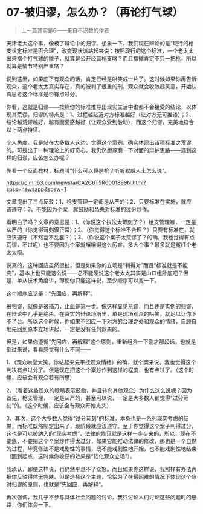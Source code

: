 # 07-被归谬，怎么办？（再论打气球）

> 上一篇其实是6——来自不识数的作者

天津老太这个事，像极了辩论中的归谬。想象一下，我们现在辩论的是“现行的枪支认定标准是否合理”，改变现状派站起来说：按照现行的这个标准，一个老太太出来摆个打气球的摊子，就算是公开经营枪支咯？而且摆摊肯定不只一把枪，所以就算是情节特别严重咯？

说到这里，如果底下有观众的话，肯定已经是哄笑成一片了。这时候如果你再告诉观众，这个老太太真实存在，真的被判了很重的刑，观众就会收敛起笑意，开始认真思考这个标准是否有点过分。

你看，这就是归谬——按照你的标准推导出现实生活中谁都不会接受的结论，以体现其荒谬。归谬的特点是：1、过程越贴近对方标准越好（让对方无可推诿）；2、结论越荒谬越好，越有画面感越好（让观众受到触动），而这个归谬，完美地符合以上两点特征。

个人角度，我是站在大多数人这边，觉得这个案例，确实体现出该项标准之荒谬的。可是出于一种理论上的好奇心，我仍然想琢磨一下对面的辩护思路——遇到这样的归谬，应该怎么办呢？

先看一个反面教材，标题叫“什么可以算是枪？听听权威人士怎么说”。

https://c.m.163.com/news/a/CA2C6T5R0001899N.html?spss=newsapp&spsw=1

文章提出了三点反驳：1、枪支管理一定都是从严的；2、只要标准在实施，就应该遵守；3、不能因为个案，就鼓励和怂恿对标准的过分炒作。

看明白了吗？文章的意思是：1、（你说这个执法太苛刻了？）枪支管理嘛，一定是从严的（你觉得苛刻很正常）；2、（你觉得这个标准不合理？）只要有标准在，就应该遵守（不然岂不乱套？）；3、（你说这个案子太荒谬了？的确，我也觉得有点荒谬，不过呢）也不要因为个案就嚷嚷得这么厉害，多大个事？最多就是冤枉个老太太呗。

说真的，这种回应虽然很扯，但是如果你的立场是“判得对”而且“标准就是不能变”，基本上也只能这么说——总不能硬说这个老太太其实是山口组卧底吧？但是，单从技术角度讲，即使你只能这样说，至少顺序可以变一下。

这个顺序应该是：“先回应，再解释”。

被归谬，就像是被插刀，止血是第一步。像这样显见荒谬，而且还是实例的归谬，在辩论中几乎是绝杀。在真实的辩论场所里，单是现场观众的哄笑，就足以让你下不了台。所以这个时候，你如果不回应一下对方的合理之处和观众的情绪，自顾自地先回到原本立场讲起，一定是没有任何效果的。

但是，如果你遵循“先回应，再解释”这个原则，重新组合一下刚才那段话，也就是倒过来说，看看感觉有什么不同——

1、（观众哄堂大笑，你站起来先平抚观众情绪）的确，就个案来说，我也觉得这个判决有点过分了。但是现在把这个个案炒作到这样的程度，也有点过了。（这个时候，应该会有观众若有所思）

2、（看着这些观众的眼睛表示鼓励，并且转向其他观众）为什么这么说呢？因为首先，枪支管理，一定是从严的，甚至可以说，一定是大多数人都觉得“过分苛刻”的。（这个时候，应该会有观众开始点头）

3、其次，这个大多数人觉得“过分苛刻”的标准，本身也是一系列现实考虑的结果，而标准既然制定出来了，现阶段就应该遵守。至于你觉得这个案子判得过分，这也是可以被纳入的“现实考虑”，法律的修订就是这样一步步来的，所以，现在不要急，不要把这个个案炒作得太过分，如果它能推动法律的修改，那也是一个自然的过程，毕竟修法不是戏剧性的事情，既不能戏剧性地开始，也不能戏剧性地结束（回到起点，这时候你收获的效果是“软化观众立场”）。

我承认，即使这样说，也仍然平息不了众怒。而且如果你这样说，我照样有办法再把你反驳得体无完肤。但是选择这个主题，恰恰为了在最困难的情况下体现这个应对归谬的原则，也就是“先回应，再解释”。

再次强调，我几乎不参与具体社会问题的讨论，我只讨论人们讨论这些问题时的思路，你们体会一下。